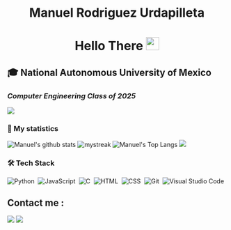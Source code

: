 <h1 align="center">Manuel Rodriguez Urdapilleta</h1>
<h1 align="center">Hello There <img src="https://github.com/souvikguria98/souvikguria98/blob/master/Hi.gif" width="30"> </h1>

## 🎓 National Autonomous University of Mexico
### *Computer Engineering Class of 2025*
<a href="https://www.youtube.com/watch?v=dQw4w9WgXcQ"><img src="https://user-images.githubusercontent.com/73097560/115834477-dbab4500-a447-11eb-908a-139a6edaec5c.gif"></a>

### 🚀 My statistics
![Manuel's github stats](https://github-readme-stats.vercel.app/api?username=manuelrurda&show_icons=true&theme=tokyonight)
<img src="https://github-readme-streak-stats.herokuapp.com/?user=manuelrurda&theme=tokyonight" alt="mystreak"/>
![Manuel's Top Langs](https://github-readme-stats.vercel.app/api/top-langs/?username=manuelrurda&theme=tokyonight&layout=compact)
<a href="https://www.youtube.com/watch?v=dQw4w9WgXcQ"><img src="https://user-images.githubusercontent.com/73097560/115834477-dbab4500-a447-11eb-908a-139a6edaec5c.gif"></a>

### 🛠 Tech Stack

![Python](https://img.shields.io/badge/-Python-05122A?style=for-the-badge&logo=python)&nbsp;
![JavaScript](https://img.shields.io/badge/-JavaScript-05122A?style=for-the-badge&logo=javascript)&nbsp;
![C](https://img.shields.io/badge/-C-05122A?style=for-the-badge&logo=C&logoColor=A8B9CC)&nbsp;
![HTML](https://img.shields.io/badge/-HTML-05122A?style=for-the-badge&logo=HTML5)&nbsp;
![CSS](https://img.shields.io/badge/-CSS-05122A?style=for-the-badge&logo=CSS3&logoColor=1572B6)&nbsp;
![Git](https://img.shields.io/badge/-Git-05122A?style=for-the-badge&logo=git)&nbsp;
![Visual Studio Code](https://img.shields.io/badge/-Visual%20Studio%20Code-05122A?style=for-the-badge&logo=visual-studio-code&logoColor=007ACC)&nbsp;

## Contact me : 
<a href="mailto:manuelrurda@gmail.com"><img src="https://img.shields.io/badge/-manuelrurda@gmail.com-D14836?style=flat&logo=Gmail&logoColor=white"/></a>
<a href="https://linkedin.com/in/mrurdapilleta"><img src="https://img.shields.io/badge/-Manuel%20Rodriguez%20Urdapilleta-0077B5?style=flat&logo=Linkedin&logoColor=white"/></a>


<!---
manuelrurda/manuelrurda is a ✨ special ✨ repository because its `README.md` (this file) appears on your GitHub profile.
You can click the Preview link to take a look at your changes.

![React](https://img.shields.io/badge/-React-05122A?style=flat&logo=react)&nbsp;
![Node.js](https://img.shields.io/badge/-Node.js-05122A?style=flat&logo=node.js)&nbsp;

--->
